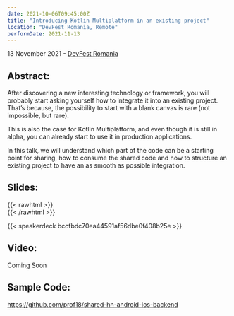 ```yaml
---
date: 2021-10-06T09:45:00Z
title: "Introducing Kotlin Multiplatform in an existing project"
location: "DevFest Romania, Remote"
performDate: 2021-11-13
---
```


13 November 2021 - [DevFest Romania](https://gdg.community.dev/events/details/google-gdg-bucharest-presents-devfest-romania-2021/)

## Abstract:

After discovering a new interesting technology or framework, you will probably start asking yourself how to integrate it into an existing project. That’s because, the possibility to start with a blank canvas is rare (not impossible, but rare).

This is also the case for Kotlin Multiplatform, and even though it is still in alpha, you can already start to use it in production applications.

In this talk, we will understand which part of the code can be a starting point for sharing, how to consume the shared code and how to structure an existing project to have an as smooth as possible integration.

## Slides:
{{< rawhtml >}}
<br>
{{< /rawhtml >}}

{{< speakerdeck bccfbdc70ea44591af56dbe0f408b25e >}}

## Video:

Coming Soon

## Sample Code:

https://github.com/prof18/shared-hn-android-ios-backend
